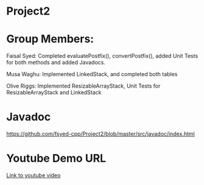 # Project2

# Group Members:

Faisal Syed: Completed evaluatePostfix(), convertPostfix(), added Unit Tests for both methods and added Javadocs.

Musa Waghu: Implemented LinkedStack, and completed both tables

Olive Riggs: Implemented ResizableArrayStack, Unit Tests for ResizableArrayStack and LinkedStack

# Javadoc
https://github.com/fsyed-cpp/Project2/blob/master/src/javadoc/index.html

# Youtube Demo URL

[Link to youtube video](https://youtu.be/V0lqzO8yV2c)

